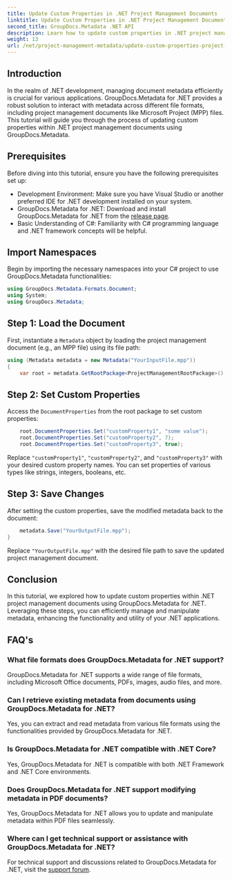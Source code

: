 ```yaml
---
title: Update Custom Properties in .NET Project Management Documents
linktitle: Update Custom Properties in .NET Project Management Documents
second_title: GroupDocs.Metadata .NET API
description: Learn how to update custom properties in .NET project management documents using GroupDocs.Metadata for .NET. Enhance metadata management in your applications.
weight: 13
url: /net/project-management-metadata/update-custom-properties-project-management-documents/
---
```

## Introduction
In the realm of .NET development, managing document metadata efficiently is crucial for various applications. GroupDocs.Metadata for .NET provides a robust solution to interact with metadata across different file formats, including project management documents like Microsoft Project (MPP) files. This tutorial will guide you through the process of updating custom properties within .NET project management documents using GroupDocs.Metadata.
## Prerequisites
Before diving into this tutorial, ensure you have the following prerequisites set up:
- Development Environment: Make sure you have Visual Studio or another preferred IDE for .NET development installed on your system.
- GroupDocs.Metadata for .NET: Download and install GroupDocs.Metadata for .NET from the [release page](https://releases.groupdocs.com/metadata/net/).
- Basic Understanding of C#: Familiarity with C# programming language and .NET framework concepts will be helpful.

## Import Namespaces
Begin by importing the necessary namespaces into your C# project to use GroupDocs.Metadata functionalities:
```csharp
using GroupDocs.Metadata.Formats.Document;
using System;
using GroupDocs.Metadata;
```
## Step 1: Load the Document
First, instantiate a `Metadata` object by loading the project management document (e.g., an MPP file) using its file path:
```csharp
using (Metadata metadata = new Metadata("YourInputFile.mpp"))
{
    var root = metadata.GetRootPackage<ProjectManagementRootPackage>();
```
## Step 2: Set Custom Properties
Access the `DocumentProperties` from the root package to set custom properties:
```csharp
    root.DocumentProperties.Set("customProperty1", "some value");
    root.DocumentProperties.Set("customProperty2", 7);
    root.DocumentProperties.Set("customProperty3", true);
```
Replace `"customProperty1"`, `"customProperty2"`, and `"customProperty3"` with your desired custom property names. You can set properties of various types like strings, integers, booleans, etc.
## Step 3: Save Changes
After setting the custom properties, save the modified metadata back to the document:
```csharp
    metadata.Save("YourOutputFile.mpp");
}
```
Replace `"YourOutputFile.mpp"` with the desired file path to save the updated project management document.

## Conclusion
In this tutorial, we explored how to update custom properties within .NET project management documents using GroupDocs.Metadata for .NET. Leveraging these steps, you can efficiently manage and manipulate metadata, enhancing the functionality and utility of your .NET applications.

## FAQ's
### What file formats does GroupDocs.Metadata for .NET support?
GroupDocs.Metadata for .NET supports a wide range of file formats, including Microsoft Office documents, PDFs, images, audio files, and more.
### Can I retrieve existing metadata from documents using GroupDocs.Metadata for .NET?
Yes, you can extract and read metadata from various file formats using the functionalities provided by GroupDocs.Metadata for .NET.
### Is GroupDocs.Metadata for .NET compatible with .NET Core?
Yes, GroupDocs.Metadata for .NET is compatible with both .NET Framework and .NET Core environments.
### Does GroupDocs.Metadata for .NET support modifying metadata in PDF documents?
Yes, GroupDocs.Metadata for .NET allows you to update and manipulate metadata within PDF files seamlessly.
### Where can I get technical support or assistance with GroupDocs.Metadata for .NET?
For technical support and discussions related to GroupDocs.Metadata for .NET, visit the [support forum](https://forum.groupdocs.com/c/metadata/14).
